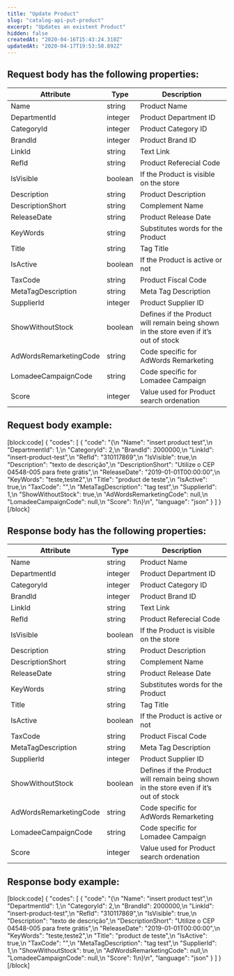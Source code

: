 ```yaml
---
title: "Update Product"
slug: "catalog-api-put-product"
excerpt: "Updates an existent Product"
hidden: false
createdAt: "2020-04-16T15:43:24.310Z"
updatedAt: "2020-04-17T19:53:58.892Z"
---
```

## Request body has the following properties:
| Attribute              | Type    | Description                                                                           |
| ---------------------- | ------- | ------------------------------------------------------------------------------------- |
| Name                   | string  | Product Name                                                                          |
| DepartmentId           | integer | Product Department ID                                                                 |
| CategoryId             | integer | Product Category ID                                                                   |
| BrandId                | integer | Product Brand ID                                                                      |
| LinkId                 | string  | Text Link                                                                             |
| RefId                  | string  | Product Referecial Code                                                               |
| IsVisible              | boolean | If the Product is visible on the store                                                |
| Description            | string  | Product Description                                                                   |
| DescriptionShort       | string  | Complement Name                                                                       |
| ReleaseDate            | string  | Product Release Date                                                                  |
| KeyWords               | string  | Substitutes words for the Product                                                     |
| Title                  | string  | Tag Title                                                                             |
| IsActive               | boolean | If the Product is active or not                                                       |
| TaxCode                | string  | Product Fiscal Code                                                                   |
| MetaTagDescription     | string  | Meta Tag Description                                                                  |
| SupplierId             | integer | Product Supplier ID                                                                   |
| ShowWithoutStock       | boolean | Defines if the Product will remain being shown in the store even if it’s out of stock |
| AdWordsRemarketingCode | string  | Code specific for AdWords Remarketing                                                 |
| LomadeeCampaignCode    | string  | Code specific for Lomadee Campaign                                                    |
| Score                  | integer | Value used for Product search ordenation                                              |


## Request body example:

[block:code]
{
  "codes": [
    {
      "code": "{\n   \"Name\": \"insert product test\",\n   \"DepartmentId\": 1,\n   \"CategoryId\": 2,\n   \"BrandId\": 2000000,\n   \"LinkId\": \"insert-product-test\",\n   \"RefId\": \"310117869\",\n   \"IsVisible\": true,\n   \"Description\": \"texto de descrição\",\n   \"DescriptionShort\": \"Utilize o CEP 04548-005 para frete grátis\",\n   \"ReleaseDate\": \"2019-01-01T00:00:00\",\n   \"KeyWords\": \"teste,teste2\",\n   \"Title\": \"product de teste\",\n   \"IsActive\": true,\n   \"TaxCode\": \"\",\n   \"MetaTagDescription\": \"tag test\",\n   \"SupplierId\": 1,\n   \"ShowWithoutStock\": true,\n   \"AdWordsRemarketingCode\": null,\n   \"LomadeeCampaignCode\": null,\n   \"Score\": 1\n}\n",
      "language": "json"
    }
  ]
}
[/block]
## Response body has the following properties:
| Attribute              | Type    | Description                                                                           |
| ---------------------- | ------- | ------------------------------------------------------------------------------------- |
| Name                   | string  | Product Name                                                                          |
| DepartmentId           | integer | Product Department ID                                                                 |
| CategoryId             | integer | Product Category ID                                                                   |
| BrandId                | integer | Product Brand ID                                                                      |
| LinkId                 | string  | Text Link                                                                             |
| RefId                  | string  | Product Referecial Code                                                               |
| IsVisible              | boolean | If the Product is visible on the store                                                |
| Description            | string  | Product Description                                                                   |
| DescriptionShort       | string  | Complement Name                                                                       |
| ReleaseDate            | string  | Product Release Date                                                                  |
| KeyWords               | string  | Substitutes words for the Product                                                     |
| Title                  | string  | Tag Title                                                                             |
| IsActive               | boolean | If the Product is active or not                                                       |
| TaxCode                | string  | Product Fiscal Code                                                                   |
| MetaTagDescription     | string  | Meta Tag Description                                                                  |
| SupplierId             | integer | Product Supplier ID                                                                   |
| ShowWithoutStock       | boolean | Defines if the Product will remain being shown in the store even if it’s out of stock |
| AdWordsRemarketingCode | string  | Code specific for AdWords Remarketing                                                 |
| LomadeeCampaignCode    | string  | Code specific for Lomadee Campaign                                                    |
| Score                  | integer | Value used for Product search ordenation                                              |


## Response body example:
[block:code]
{
  "codes": [
    {
      "code": "{\n   \"Name\": \"insert product test\",\n   \"DepartmentId\": 1,\n   \"CategoryId\": 2,\n   \"BrandId\": 2000000,\n   \"LinkId\": \"insert-product-test\",\n   \"RefId\": \"310117869\",\n   \"IsVisible\": true,\n   \"Description\": \"texto de descrição\",\n   \"DescriptionShort\": \"Utilize o CEP 04548-005 para frete grátis\",\n   \"ReleaseDate\": \"2019-01-01T00:00:00\",\n   \"KeyWords\": \"teste,teste2\",\n   \"Title\": \"product de teste\",\n   \"IsActive\": true,\n   \"TaxCode\": \"\",\n   \"MetaTagDescription\": \"tag test\",\n   \"SupplierId\": 1,\n   \"ShowWithoutStock\": true,\n   \"AdWordsRemarketingCode\": null,\n   \"LomadeeCampaignCode\": null,\n   \"Score\": 1\n}\n",
      "language": "json"
    }
  ]
}
[/block]